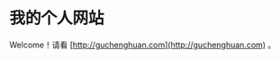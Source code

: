 <!--
 * @Author: guchenghuan guchenghuan@xiaohongshu.com
 * @Date: 2023-05-23 20:59:59
 * @LastEditors: guchenghuan guchenghuan@xiaohongshu.com
 * @LastEditTime: 2023-07-03 19:16:57
 * @FilePath: /me/README.md
 * @Description: 这是默认设置,请设置`customMade`, 打开koroFileHeader查看配置 进行设置: https://github.com/OBKoro1/koro1FileHeader/wiki/%E9%85%8D%E7%BD%AE
-->

# 我的个人网站

Welcome！请看 [http://guchenghuan.com](http://guchenghuan.com) 。
